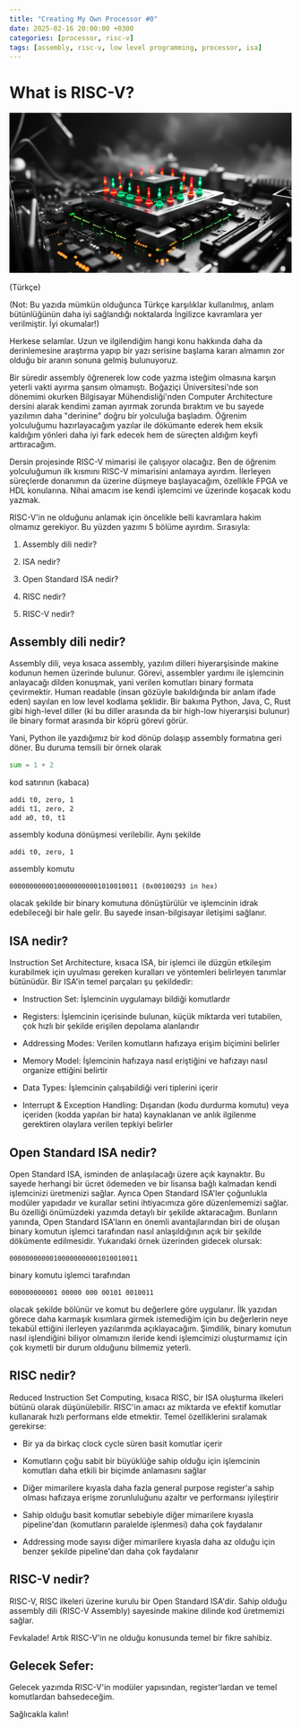 ```yaml
---
title: "Creating My Own Processor #0"   
date: 2025-02-16 20:00:00 +0300
categories: [processor, risc-v]
tags: [assembly, risc-v, low level programming, processor, isa]     
---
```


# What is RISC-V?

![Future Processor](/assets/img/article/Leonardo_Phoenix_10_A_cinematic_black_and_white_photograph_of_1.jpg)

(Türkçe)

(Not: Bu yazıda mümkün olduğunca Türkçe karşılıklar kullanılmış, anlam bütünlüğünün daha iyi sağlandığı noktalarda İngilizce kavramlara yer verilmiştir. İyi okumalar!)

Herkese selamlar. Uzun ve ilgilendiğim hangi konu hakkında daha da derinlemesine araştırma yapıp bir yazı serisine başlama kararı almamın zor olduğu bir aranın sonuna gelmiş bulunuyoruz.

Bir süredir assembly öğrenerek low code yazma isteğim olmasına karşın yeterli vakti ayırma şansım olmamıştı. Boğaziçi Üniversitesi'nde son dönemimi okurken Bilgisayar Mühendisliği'nden Computer Architecture dersini alarak kendimi zaman ayırmak zorunda bıraktım ve bu sayede yazılımın daha "derinine" doğru bir yolculuğa başladım. Öğrenim yolculuğumu hazırlayacağım yazılar ile dökümante ederek hem eksik kaldığım yönleri daha iyi fark edecek hem de süreçten aldığım keyfi arttıracağım.

Dersin projesinde RISC-V mimarisi ile çalışıyor olacağız. Ben de öğrenim yolculuğumun ilk kısmını RISC-V mimarisini anlamaya ayırdım. İlerleyen süreçlerde donanımın da üzerine düşmeye başlayacağım, özellikle FPGA ve HDL konularına. Nihai amacım ise kendi işlemcimi ve üzerinde koşacak kodu yazmak.

RISC-V'in ne olduğunu anlamak için öncelikle belli kavramlara hakim olmamız gerekiyor. Bu yüzden yazımı 5 bölüme ayırdım. Sırasıyla:

1. Assembly dili nedir?

2. ISA nedir?

3. Open Standard ISA nedir?

4. RISC nedir?

5. RISC-V nedir?


## Assembly dili nedir?
Assembly dili, veya kısaca assembly, yazılım dilleri hiyerarşisinde makine kodunun hemen üzerinde bulunur. Görevi, assembler yardımı ile işlemcinin anlayacağı dilden konuşmak, yani verilen komutları binary formata çevirmektir. Human readable (insan gözüyle bakıldığında bir anlam ifade eden) sayılan en low level kodlama şeklidir. Bir bakıma Python, Java, C, Rust gibi high-level diller (ki bu diller arasında da bir high-low hiyerarşisi bulunur) ile binary format arasında bir köprü görevi görür.

Yani, Python ile yazdığımız bir kod dönüp dolaşıp assembly formatına geri döner. Bu duruma temsili bir örnek olarak

```python
sum = 1 + 2
```

kod satırının (kabaca)

```
addi t0, zero, 1 
addi t1, zero, 2
add a0, t0, t1
```

assembly koduna dönüşmesi verilebilir. Aynı şekilde

```
addi t0, zero, 1
```

assembly komutu

```
00000000000100000000001010010011 (0x00100293 in hex)
```

olacak şekilde bir binary komutuna dönüştürülür ve işlemcinin idrak edebileceği bir hale gelir. Bu sayede insan-bilgisayar iletişimi sağlanır.

## ISA nedir?

Instruction Set Architecture, kısaca ISA, bir işlemci ile düzgün etkileşim kurabilmek için uyulması gereken kuralları ve yöntemleri belirleyen tanımlar bütünüdür. Bir ISA'in temel parçaları şu şekildedir:

- Instruction Set: İşlemcinin uygulamayı bildiği komutlardır

- Registers: İşlemcinin içerisinde bulunan, küçük miktarda veri tutabilen, çok hızlı bir şekilde erişilen depolama alanlarıdır

- Addressing Modes: Verilen komutların hafızaya erişim biçimini belirler

- Memory Model: İşlemcinin hafızaya nasıl eriştiğini ve hafızayı nasıl organize ettiğini belirtir

- Data Types: İşlemcinin çalışabildiği veri tiplerini içerir

- Interrupt & Exception Handling: Dışarıdan (kodu durdurma komutu) veya içeriden (kodda yapılan bir hata) kaynaklanan ve anlık ilgilenme gerektiren olaylara verilen tepkiyi belirler


## Open Standard ISA nedir?

Open Standard ISA, isminden de anlaşılacağı üzere açık kaynaktır. Bu sayede herhangi bir ücret ödemeden ve bir lisansa bağlı kalmadan kendi işlemcinizi üretmenizi sağlar. Ayrıca Open Standard ISA'ler çoğunlukla modüler yapıdadır ve kurallar setini ihtiyacımıza göre düzenlememizi sağlar. Bu özelliği önümüzdeki yazımda detaylı bir şekilde aktaracağım.
Bunların yanında, Open Standard ISA'ların en önemli avantajlarından biri de oluşan binary komutun işlemci tarafından nasıl anlaşıldığının açık bir şekilde dökümente edilmesidir. Yukarıdaki örnek üzerinden gidecek olursak:

```
00000000000100000000001010010011
```

binary komutu işlemci tarafından

```
000000000001 00000 000 00101 0010011
```

olacak şekilde bölünür ve komut bu değerlere göre uygulanır. İlk yazıdan görece daha karmaşık kısımlara girmek istemediğim için bu değerlerin neye tekabül ettiğini ilerleyen yazılarımda açıklayacağım. Şimdilik, binary komutun nasıl işlendiğini biliyor olmamızın ileride kendi işlemcimizi oluşturmamız için çok kıymetli bir durum olduğunu bilmemiz yeterli.

## RISC nedir?

Reduced Instruction Set Computing, kısaca RISC, bir ISA oluşturma ilkeleri bütünü olarak düşünülebilir. RISC'in amacı az miktarda ve efektif komutlar kullanarak hızlı performans elde etmektir. Temel özelliklerini sıralamak gerekirse:

- Bir ya da birkaç clock cycle süren basit komutlar içerir

- Komutların çoğu sabit bir büyüklüğe sahip olduğu için işlemcinin komutları daha etkili bir biçimde anlamasını sağlar

- Diğer mimarilere kıyasla daha fazla general purpose register'a sahip olması hafızaya erişme zorunluluğunu azaltır ve performansı iyileştirir

- Sahip olduğu basit komutlar sebebiyle diğer mimarilere kıyasla pipeline'dan (komutların paralelde işlenmesi) daha çok faydalanır

- Addressing mode sayısı diğer mimarilere kıyasla daha az olduğu için benzer şekilde pipeline'dan daha çok faydalanır

## RISC-V nedir?

RISC-V, RISC ilkeleri üzerine kurulu bir Open Standard ISA'dir. Sahip olduğu assembly dili (RISC-V Assembly) sayesinde makine dilinde kod üretmemizi sağlar.

Fevkalade! Artık RISC-V'in ne olduğu konusunda temel bir fikre sahibiz.

## Gelecek Sefer:
Gelecek yazımda RISC-V'in modüler yapısından, register'lardan ve temel komutlardan bahsedeceğim.

Sağlıcakla kalın!